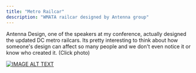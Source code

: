 ```yaml
---
title: "Metro Railcar"
description: "WMATA railcar designed by Antenna group"
---
```



Antenna Design, one of the speakers at my conference, actually designed the updated DC metro railcars. Its pretty interesting to think about how someone's design can affect so many people and we don't even notice it or know who created it. (Click photo)

[![IMAGE ALT TEXT](http://www.antennadesign.com/system/images/274/medium/WMATA_e_041315.jpg?1429128058)](http://www.antennadesign.com/Featured/50-7000-series-railcar?scrollbar=187.2 "Video Title")
